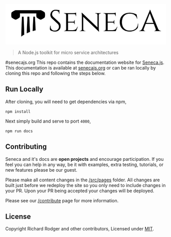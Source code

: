 ![logo](./src/files/assets/seneca-logo.png)
> A Node.js toolkit for micro service architectures

#senecajs.org
This repo contains the documentation website for [Seneca.js][]. This documentation is available at
[senecajs.org][] or can be ran locally by cloning this repo and following the steps below.

## Run Locally
After cloning, you will need to get dependencies via npm,

```
npm install
```

Next simply build and serve to port `4000`,

```
npm run docs
```

## Contributing
Seneca and it's docs are __open projects__ and encourage participation. If you feel you can help in
any way, be it with examples, extra testing, tutorials, or new features please be our guest.

Please make all content changes in the [/src/pages][] folder. All changes are built just before we
redeploy the site so you only need to include changes in your PR. Upon your PR being accepted your
changes will be deployed.

Please see our [/contribute][] page for more information.

## License
Copyright Richard Rodger and other contributors, Licensed under [MIT][].

[MIT]: ./LICENSE
[/src/pages]: ./src/pages
[/contribute]: ./src/pages/contribute/index.md
[Seneca.js]: https://www.npmjs.com/package/seneca
[senecajs.org]: http://www.senecajs.org/

[Seneca]: http://senecajs.org
[Metalsmith]: http://metalsmith.io
